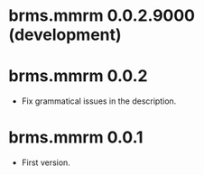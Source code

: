# brms.mmrm 0.0.2.9000 (development)



# brms.mmrm 0.0.2

* Fix grammatical issues in the description.

# brms.mmrm 0.0.1

* First version.
